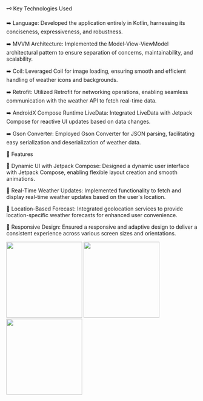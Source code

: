 🗝️ Key Technologies Used

➡️ Language: Developed the application entirely in Kotlin, harnessing its conciseness, expressiveness, and robustness.

➡️ MVVM Architecture: Implemented the Model-View-ViewModel architectural pattern to ensure separation of concerns, maintainability, and scalability.

➡️ Coil: Leveraged Coil for image loading, ensuring smooth and efficient handling of weather icons and backgrounds.

➡️ Retrofit: Utilized Retrofit for networking operations, enabling seamless communication with the weather API to fetch real-time data.

➡️ AndroidX Compose Runtime LiveData: Integrated LiveData with Jetpack Compose for reactive UI updates based on data changes.

➡️ Gson Converter: Employed Gson Converter for JSON parsing, facilitating easy serialization and deserialization of weather data.



💠 Features

🌟 Dynamic UI with Jetpack Compose: Designed a dynamic user interface with Jetpack Compose, enabling flexible layout creation and smooth animations.

🌟 Real-Time Weather Updates: Implemented functionality to fetch and display real-time weather updates based on the user's location.

🌟 Location-Based Forecast: Integrated geolocation services to provide location-specific weather forecasts for enhanced user convenience.

🌟 Responsive Design: Ensured a responsive and adaptive design to deliver a consistent experience across various screen sizes and orientations.



<img src="https://github.com/mohitkumarsoni/Weather_Compose_App/assets/108524949/34bb481c-cc3d-4cf9-a720-70837646fe69" width="200" /> 
<img src="https://github.com/mohitkumarsoni/Weather_Compose_App/assets/108524949/81e171c4-8621-4c6b-936d-35cf8b4b0c0b" width="200" /> 
<img src="https://github.com/mohitkumarsoni/Weather_Compose_App/assets/108524949/137625a9-6938-4d51-a66d-256702a528c0" width="200" /> 
